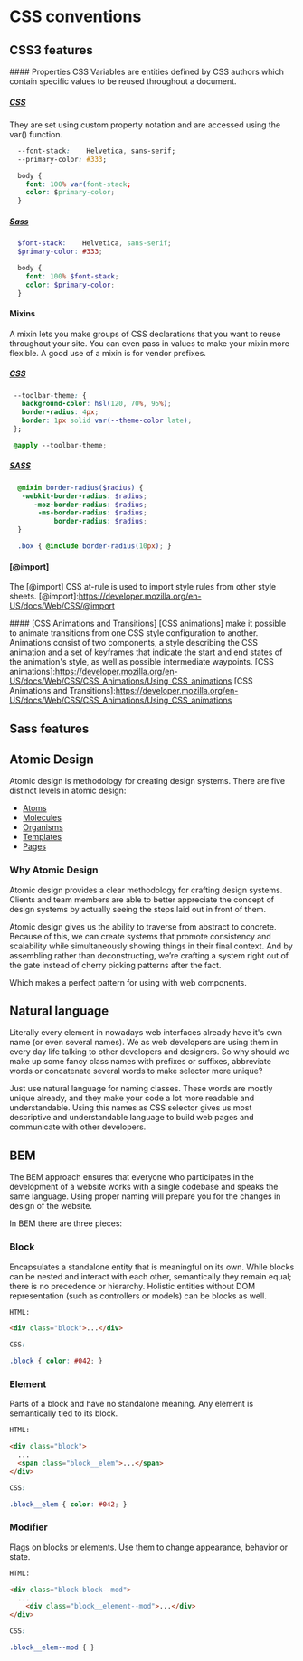 # CSS conventions

## CSS3 features

#### Properties
CSS Variables are entities defined by CSS authors which contain specific values to be reused throughout a document.

##### [CSS]
 They are set using custom property notation and are accessed using the var() function.

 ```css
   --font-stack:    Helvetica, sans-serif;
   --primary-color: #333;

   body {
     font: 100% var(font-stack;
     color: $primary-color;
   }
 ```

[CSS]: https://developer.mozilla.org/en-US/docs/Web/CSS/Using_CSS_variables

##### [Sass]
```scss
  $font-stack:    Helvetica, sans-serif;
  $primary-color: #333;

  body {
    font: 100% $font-stack;
    color: $primary-color;
  }
```

#### Mixins
A mixin lets you make groups of CSS declarations that you want to reuse throughout your site. You can even pass in values to make your mixin more flexible. A good use of a mixin is for vendor prefixes.

##### [CSS]

```css
 --toolbar-theme: {
   background-color: hsl(120, 70%, 95%);
   border-radius: 4px;
   border: 1px solid var(--theme-color late);
 };

 @apply --toolbar-theme;
```
[CSS]: https://tabatkins.github.io/specs/css-apply-rule/

##### [SASS]

```scss
  @mixin border-radius($radius) {
   -webkit-border-radius: $radius;
      -moz-border-radius: $radius;
       -ms-border-radius: $radius;
           border-radius: $radius;
  }

  .box { @include border-radius(10px); }
```
[SASS]:http://sass-lang.com/guide#topic-6

#### [@import]
The [@import] CSS at-rule is used to import style rules from other style sheets.
[@import]:https://developer.mozilla.org/en-US/docs/Web/CSS/@import

#### [CSS Animations and Transitions]
[CSS animations] make it possible to animate transitions from one CSS style configuration to another. Animations consist of two components, a style describing the CSS animation and a set of keyframes that indicate the start and end states of the animation's style, as well as possible intermediate waypoints.
[CSS animations]:https://developer.mozilla.org/en-US/docs/Web/CSS/CSS_Animations/Using_CSS_animations
[CSS Animations and Transitions]:https://developer.mozilla.org/en-US/docs/Web/CSS/CSS_Animations/Using_CSS_animations

## Sass features


## Atomic Design

Atomic design is methodology for creating design systems. There are five distinct levels in atomic design:
- [Atoms]
- [Molecules]
- [Organisms]
- [Templates]
- [Pages]

[Atoms]: http://bradfrost.com/blog/post/atomic-web-design/#atoms
[Molecules]: http://bradfrost.com/blog/post/atomic-web-design/#molecules
[Organisms]: http://bradfrost.com/blog/post/atomic-web-design/#organisms
[Templates]: http://bradfrost.com/blog/post/atomic-web-design/#templates
[Pages]: http://bradfrost.com/blog/post/atomic-web-design/#pages

### Why Atomic Design

Atomic design provides a clear methodology for crafting design systems. Clients and team members are able to better appreciate the concept of design systems by actually seeing the steps laid out in front of them.

Atomic design gives us the ability to traverse from abstract to concrete. Because of this, we can create systems that promote consistency and scalability while simultaneously showing things in their final context. And by assembling rather than deconstructing, we’re crafting a system right out of the gate instead of cherry picking patterns after the fact.

Which makes a perfect pattern for using with web components.

## Natural language
Literally every element in nowadays web interfaces already have it's own name (or even several names). We as web developers are using them in every day life talking to other developers and designers. So why should we make up some fancy class names with prefixes or suffixes, abbreviate words or concatenate several words to make selector more unique?

Just use natural language for naming classes. These words are mostly unique already, and they make your code a lot more readable and understandable. Using this names as CSS selector gives us most descriptive and understandable language to build web pages and communicate with other developers.

## BEM
The BEM approach ensures that everyone who participates in the development of a website works with a single codebase and speaks the same language. Using proper naming will prepare you for the changes in design of the website.

In BEM there are three pieces:

### Block
Encapsulates a standalone entity that is meaningful on its own. While blocks can be nested and interact with each other, semantically they remain equal; there is no precedence or hierarchy. Holistic entities without DOM representation (such as controllers or models) can be blocks as well.

```html
HTML:

<div class="block">...</div>
```
```css
CSS:

.block { color: #042; }
```

### Element
Parts of a block and have no standalone meaning. Any element is semantically tied to its block.

```html
HTML:

<div class="block">
  ...
  <span class="block__elem">...</span>
</div>
```
```css
CSS:

.block__elem { color: #042; }
```

### Modifier
Flags on blocks or elements. Use them to change appearance, behavior or state.

```html
HTML:

<div class="block block--mod">
  ...
	<div class="block__element--mod">...</div>
</div>
```
```css
CSS:

.block__elem--mod { }
```
